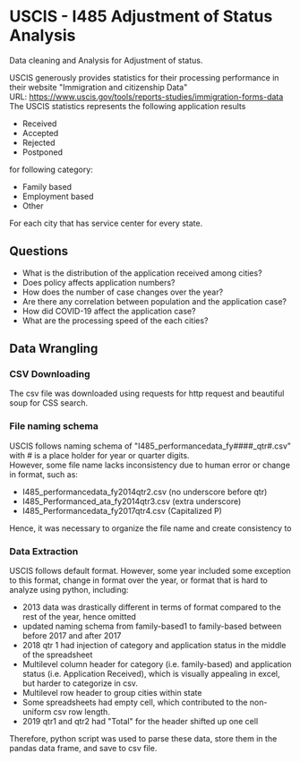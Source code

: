 # USCIS - I485 Adjustment of Status Analysis
Data cleaning and Analysis for Adjustment of status.

USCIS generously provides statistics for their processing performance in their website "Immigration and citizenship Data" <br>URL: https://www.uscis.gov/tools/reports-studies/immigration-forms-data <br>
The USCIS statistics represents the following application results
- Received
- Accepted
- Rejected
- Postponed

for following category:
- Family based
- Employment based
- Other

For each city that has service center for every state.


## Questions
- What is the distribution of the application received among cities?
- Does policy affects application numbers?
- How does the number of case changes over the year?
- Are there any correlation between population and the application case?
- How did COVID-19 affect the application case?
- What are the processing speed of the each cities?



## Data Wrangling
### CSV Downloading
The csv file was downloaded using requests for http request and beautiful soup for CSS search.


### File naming schema
USCIS follows naming schema of "I485_performancedata_fy####_qtr#.csv" with # is a place holder for year or quarter digits.<br>
However, some file name lacks inconsistency due to human error or change in format, such as:
- I485_performancedata_fy2014qtr2.csv (no underscore before qtr)
- I485_Performanced_ata_fy2014qtr3.csv (extra underscore)
- I485_Performancedata_fy2017qtr4.csv (Capitalized P)

Hence, it was necessary to organize the file name and create consistency to

### Data Extraction
USCIS follows default format.
However, some year included some exception to this format, change in format over the year, or format that is hard to analyze using python, including:
- 2013 data was drastically different in terms of format compared to the rest of the year, hence omitted
- updated naming schema from family-based1 to family-based between before 2017 and after 2017
- 2018 qtr 1 had injection of category and application status in the middle of the spreadsheet
- Multilevel column header for category (i.e. family-based) and application status (i.e. Application Received), which is visually appealing in excel, but harder to categorize in csv.
- Multilevel row header to group cities within state
- Some spreadsheets had empty cell, which contributed to the non-uniform csv row length.
- 2019 qtr1 and qtr2 had "Total" for the header shifted up one cell

Therefore, python script was used to parse these data, store them in the pandas data frame, and save to csv file.
